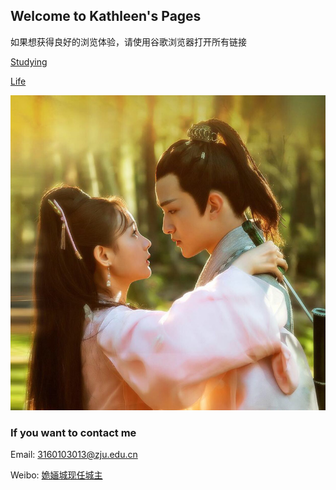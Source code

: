 ## Welcome to Kathleen's Pages
如果想获得良好的浏览体验，请使用谷歌浏览器打开所有链接

[Studying](studying/studying.html) 

[Life](life/life.html)

![媚者无疆](/picture/meiZheWuJiang.png)
### If you want to contact me

Email: [3160103013@zju.edu.cn]()

Weibo: [姽婳城现任城主](https://weibo.com/OnlyKathleenQueen)
